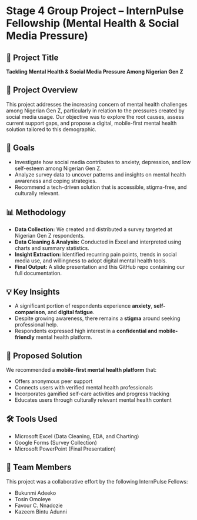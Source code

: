 # Stage 4 Group Project – InternPulse Fellowship (Mental Health & Social Media Pressure)

## 📌 Project Title
**Tackling Mental Health & Social Media Pressure Among Nigerian Gen Z**

## 🧠 Project Overview
This project addresses the increasing concern of mental health challenges among Nigerian Gen Z, particularly in relation to the pressures created by social media usage. Our objective was to explore the root causes, assess current support gaps, and propose a digital, mobile-first mental health solution tailored to this demographic.

## 🎯 Goals
- Investigate how social media contributes to anxiety, depression, and low self-esteem among Nigerian Gen Z.
- Analyze survey data to uncover patterns and insights on mental health awareness and coping strategies.
- Recommend a tech-driven solution that is accessible, stigma-free, and culturally relevant.

## 📊 Methodology
- **Data Collection:** We created and distributed a survey targeted at Nigerian Gen Z respondents.
- **Data Cleaning & Analysis:** Conducted in Excel and interpreted using charts and summary statistics.
- **Insight Extraction:** Identified recurring pain points, trends in social media use, and willingness to adopt digital mental health tools.
- **Final Output:** A slide presentation and this GitHub repo containing our full documentation.

## 💡 Key Insights
- A significant portion of respondents experience **anxiety**, **self-comparison**, and **digital fatigue**.
- Despite growing awareness, there remains a **stigma** around seeking professional help.
- Respondents expressed high interest in a **confidential and mobile-friendly** mental health platform.

## 📱 Proposed Solution
We recommended a **mobile-first mental health platform** that:
- Offers anonymous peer support
- Connects users with verified mental health professionals
- Incorporates gamified self-care activities and progress tracking
- Educates users through culturally relevant mental health content

## 🛠️ Tools Used
- Microsoft Excel (Data Cleaning, EDA, and Charting)
- Google Forms (Survey Collection)
- Microsoft PowerPoint (Final Presentation)

## 👥 Team Members
This project was a collaborative effort by the following InternPulse Fellows:
- Bukunmi Adeeko  
- Tosin Omoleye   
- Favour C. Nnadozie  
- Kazeem Bintu Adunni
